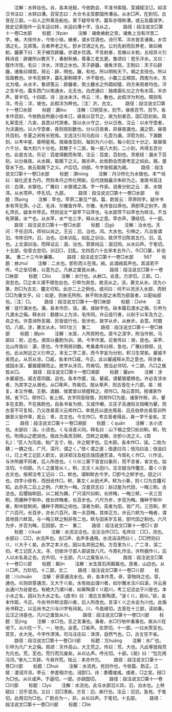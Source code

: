 <!-- { "loadSidebar": true } -->
　　注解：水转谷也。谷，各本讹毂，今依韵会、平准书索隐、芜城赋注订。如淳汉书注曰：水转曰漕。百官志曰：大仓令主受郡国传漕谷。从水□声。在到切。古音在三部。一曰人之所乘及船也。乘下疑夺车字。葢车亦得称漕。或云及葢误字。按史记索隐作一云车运曰转，水运曰漕十字，当从之。
　　路径：段注说文□第十一卷□水部
　　标题：泮pàn
　　注解：诸矦飨射之宫，诸矦上当有泮宫二字。飨，大徐作乡，今依小徐。飨者，谓乡饮酒也。诗行苇、泮水皆言诸矦。乡饮酒之礼，见郑笺。古者养老之礼，卽乡饮酒之礼也。公刘先射而后养老，故曰飨射。廱篆下曰：天子飨饮辟廱，亦谓乡饮酒。不言射者，言飨以关射。五经异义引韩诗说：辟雍所以教天下，春射秋飨，尊事三老五更。鲁颂曰：思乐泮水。又曰：旣作泮宫。毛曰：泮水，泮宫之水也。天子辟廱，诸矦泮宫。王制曰：天子曰辟廱，诸矦曰頖宫。郑云：辟，明也。廱，和也。所以明和天下。頖之言班也。所以班政教也。许书无頖字，葢礼家制頖字，许不取也。小戴三云頖宫。西南为水，东北为墙。从水半，鲁颂笺云：辟廱者，筑土雝水之外圆如璧，四方来观者均也。泮之言半也。葢东西门以南通水，北无也。白虎通曰：独南面礼仪之方有水耳。半亦声。普半切。十四部。诗：迨冰未泮。传云：泮，散也。此假泮为判也。隰则有泮。传云：泮，坡也。此假泮为畔也。〖注〗沜，古文。
　　路径：段注说文□第十一卷□水部
　　标题：漏lòu
　　注解：□铜受水，刻节，昼夜百节。百节，各本作百刻，今依韵会所据小徐本订。昼夜以百节之，故为刻者百，因□百刻矣。周礼挈壶氏：凡丧，县壶以代哭者。皆以水火守之，分以日夜。注云：以水守壶者，为沃漏也。以火守壶者，夜则视刻数也。分以日夜者，异昼夜漏也。漏之箭，昼夜共百刻。冬夏之闲有长短焉。文选注引司马彪曰：孔壶为漏，浮箭为刻，下漏数刻，以考中星、昏明星焉。按昼夜百刻，每刻为六小刻，每小刻又十分之，故昼夜六千分，每大刻六十分也。其散于十二辰，每一辰八大刻，二小刻，共得五百分也。此是古法。乐记：百度得数而有常。注云：百度，百刻也。灵枢经：漏水下百刻，以分昼夜。从水屚，取屚下之义。屚亦声。此依韵会而更考定之如此。屚，屋穿水下也。故云取屚下之义。卢后切。四部。今字皆假漏为屚。
　　路径：段注说文□第十一卷□水部
　　标题：澒hònɡ
　　注解：丹沙所化为水银也。本艹经曰：镕化还复为丹。然则本丹之所化明矣。后代烧煅麄次朱砂为之。淮南书高注曰：白澒，水银也。广雅曰：水银谓之澒。字一作汞。说者分别之云：汞，水银滓。从水项声。呼孔切。九部。
　　路径：段注说文□第十一卷□水部
　　标题：萍pínɡ
　　注解：苹也。苹蓱二篆见艹部。篇、韵皆云：萍蓱同字。疑许书本有萍无蓱。小正、毛诗、尔雅皆作苹。尔雅、毛传皆曰蓱也。蓱卽萍之别字。周礼萍氏，疑本作苹氏。然则说文艹部苹下曰萍也，与水部萍下曰苹也为转注。不当有蓱篆。水艹也。从水苹，水艹也三字，释从水之意。苹亦声。薄经切。十一部。
　　路径：段注说文□第十一卷□水部
　　标题：汩ɡǔ
　　注解：治水也。天问：不任汩鸿，师何以尚之。王云：汩，治也。鸿，大水也。引伸之，凡治皆谓汩。书序汩作。汩，治也。汩本训乱，如乱之训治。故洪节汩陈其五行。汩，乱也。上文淈训浊，而释诂云：淈，治也。郭景纯云：淈汩同。从水曰声。于笔切。十五部。俗音古忽切。训汩□，汩乱。文四百六十五宋本五作八，今□□篆，补池篆。　重二十三今补濂篆。
　　路径：段注说文□第十一卷□水部
　　567
　　标题：沝zhuǐ
　　注解：二水也。卽形而义在焉。阙。此谓阙其声也。其读若不传。今之垒切者，以意为之。凡沝之属皆从沝。
　　路径：段注说文□第十一卷□沝部
　　标题：□liú
　　注解：水行也。从沝□。会意。力求切。三部。□，突忽也。□之本义谓不顺忽出也。引申为突忽，故流从之。流，篆文从水。流为小篆，则□为古文、籒文可知。此亦二上之例也。或问曰：何不以流涉入水部，而附□□为重文乎。曰：如是，则沝无所附。沝不附水部之末而为部首者，以配屾部也。〖注〗□。
　　路径：段注说文□第十一卷□沝部
　　标题：□shè
　　注解：徒行濿水也。濿，各本作厉，误。濿，或砅字也。砅本履石渡水之偁，引申为凡渡水之偁。释水曰：繇膝以上为涉。毛传同。许云徒行者，以别于以车及方之、舟之也。许意诗所言揭、厉皆徒行也，皆涉也，故字从步。从沝步。会意。时摄切。八部。涉，篆文从水。1851文三　重二
　　路径：段注说文□第十一卷□沝部
　　标题：濒pín
　　注解：水厓，人所宾附也。厓今之涯字。附当作驸。马部曰：驸，近也。濒宾以叠韵为训。濒，今字作濵。召旻传曰：濒，厓也。采苹、北山传皆曰：濵，厓也。今字用频训数。考桑柔传曰频，急也。广雅曰频频，比也。此从附近之义引申之。本无二字二音，而今字妄为分别，积习生常矣。颦戚不歬而止。从页从涉。□戚，各本作□戚，今正。此以颦戚释从页之意也。将涉者，或因水深，颦眉蹙頞而止。故字从涉页。符眞切。按当必邻切。十二部。凡□之属皆从□。
　　路径：段注说文□第十一卷□濒部
　　标题：颦pín
　　注解：涉水颦戚也。戚古音同蹴，迫也。各本作蹙，误。颦戚，谓颦眉蹙頞也。许必言涉水者，为其字之从濒也。从□卑声。符眞切。按从卑声，则古音在十六部。易：频复。本又作嚬。王弼、虞翻、侯累皆以频蹙释之。郑作□。陆云音同。按诸家作频，省下□。郑作□，省上频。古字同音叚借，则郑作□为是。诸家作频，非。颦本在支韵，不在眞韵也。自各书省为频，又或作嚬，又庄子及通俗文叚矉为颦，而古音不可复知，乃又改易音义云郑作□。幸晁氏以道古周易、吕氏伯恭古易音训所据音义皆作卑，晁云：卑，古文也。今文作□。考古音者得此，眞一字千金矣。文二
　　路径：段注说文□第十一卷□濒部
　　标题：くquǎn
　　注解：水小流也。水部曰：涓，小流也。く与涓音义同。释名曰：山下根之受□处曰甽。甽，吮也。吮得山之肥润也。按此为禹贡羽畎、岱畎之说解。亦卽小流之义。《周礼》：“匠人为沟洫，枱广五寸，枱，许之耜字也。见木部。各本作□，误。二枱为耦；一耦之伐，广尺、深尺，谓之く。”倍く谓之遂；倍遂曰沟；倍沟曰洫；倍洫曰巜。已上考工记匠人职文，说详郑注及程氏瑶田通艺录。今周礼く作□，巜作浍。与许所据不同者，后人所改也。く巜巛三篆下皆宜曰象形，而不言者，省文也。姑泫切。十四部。凡く之属皆从く。甽，古文く从田川。古文疑当作籒文，葢く巜皆古文也。按郑注考工记曰：□，畎也。谓甽畎古今字。□卽今之畎字也。田之川也。四字小徐有，而田讹作□。畎，篆文く从田犬声。畎为小篆，则く□为古籒可知。此亦先二后上之例。六畎为一畮。汉食货志曰：赵过能为代田，一畮三甽。古法也。后稷始甽田，以二耜为耦，广尺深尺曰甽，长终畮，一畮三畎，一夫三百甽，而播种于甽中。按长终畮者，长百步也。六尺为步，步百为畮。播种于甽中者，甽中犹甽闲，播种于两甽之闲也。深者为甽，高者为田，皆广尺。三百甽，积广六百尺。长百步，亦长六百尺。故一夫百畮，其体正方。许云六畎为一畮者，谓其地容六畎耳。与一畮三畎之制非有二也。畎与田来岁互易，卽代田之制也。六尺为步，步百为畮，见田部。文一　重二
　　路径：段注说文□第十一卷□く部
　　标题：巜kuài
　　注解：水流浍浍也。浍浍当作□□。毛传曰：□□，流也。水部曰：□□，水流声也。古□声、会声多通用。水流涓涓然曰く，□□然则曰巜，巜大于く矣。此字之本义也，因以名井田之制。方百里为巜，广二寻，深二仞。考工记匠人文。寻、仞依许寸部人部说皆八尺。今周礼作浍。许所据作巜。后人以水名易之也。古外切。十五部。凡巜之属皆从巜。
　　路径：段注说文□第十一卷□巜部
　　标题：粼lín
　　注解：水生厓石闲粼粼也。厓者，山边也。从巜□声。力珍切。十二部。文二
　　路径：段注说文□第十一卷□巜部
　　标题：川chuān
　　注解：毌穿通流水也。毌，各本作贯。毌，穿物持之也。穿，通也。巛则毌穿通流，又大于巜矣。水有始出谓川者，如尔雅水注川曰溪，许云泉出通川为谷是也。有絶大乃谓川者，如皋陶谟く巜距川，考工记浍达于川是也。本小水之名，因以为大水之名。《虞书》曰：谓古文皋陶谟。“浚く巜，距巛。”歫，各本作距，今正。今尚书作畎浍距川者，后人所改也。言深く巜之水会为川也。此偁尚书释之，以见尚书之川与川字有间矣。川，今昌缘切。古音在十三部，读如春。云汉之诗是也。凡川之属皆从川。
　　路径：段注说文□第十一卷□川部
　　标题：巠jīnɡ
　　注解：水□也。巠之言濥也。濥者，水□行地中濥濥也。故从川在地下。从川在一下。一，地也。会意。□省声。古灵切。十一部。一曰水冥巠也。冥巠，水大皃。今字作溟涬。司马注庄曰：涬溟，自然气也。□，古文巠不省。
　　路径：段注说文□第十一卷□川部
　　标题：巟huānɡ
　　注解：水广也。引申为凡广大之偁。周颂：天作高山，大王荒之。传曰：荒，大也。凡此等皆叚荒为巟也。荒，芜也。荒行而巟废矣。从巛亾声。呼光切。十部。《易》曰：“包巟用冯河。”泰九二爻辞。今易作荒。陆云：本亦作巟。
　　路径：段注说文□第十一卷□川部
　　标题：□huò
　　注解：水流皃。皃旧作也，今依篇、韵正。江赋：溭淢浕涢。李云：参差相次也。淢卽□。诗：黍稷彧彧。彧者，□之变。叚□为□也。从巛或声。于逼切。一部。亦胡国切。
　　路径：段注说文□第十一卷□川部
　　标题：□yù
　　注解：水流也。此与水部汩义异。汩，治水也。上林赋曰：汩乎混流。又曰：汩□漂疾。方言：汩，疾行也。注云：汩汩，急皃。于笔切。此用汩为□也。广韵合为一，非。从巛曰声。于笔切。十五部。
　　路径：段注说文□第十一卷□川部
　　标题：□liè
